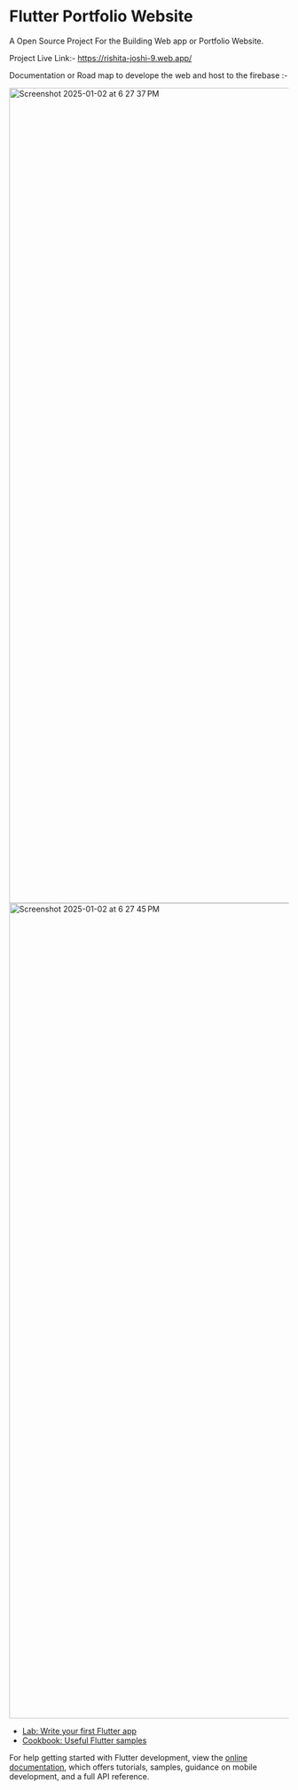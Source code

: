 # Flutter Portfolio Website

A Open Source Project For the Building Web app or Portfolio Website.

Project Live Link:- https://rishita-joshi-9.web.app/

Documentation or Road map to develope the web and host to the firebase  :-


<img width="1470" alt="Screenshot 2025-01-02 at 6 27 37 PM" src="https://github.com/user-attachments/assets/7c9f7dd2-e779-4866-bb2d-9b414afb47b6" />

<img width="1470" alt="Screenshot 2025-01-02 at 6 27 45 PM" src="https://github.com/user-attachments/assets/0578a236-af7f-40f7-9875-8ddd71309f2c" />

- [Lab: Write your first Flutter app](https://docs.flutter.dev/get-started/codelab)
- [Cookbook: Useful Flutter samples](https://docs.flutter.dev/cookbook)

For help getting started with Flutter development, view the
[online documentation](https://docs.flutter.dev/), which offers tutorials,
samples, guidance on mobile development, and a full API reference.
